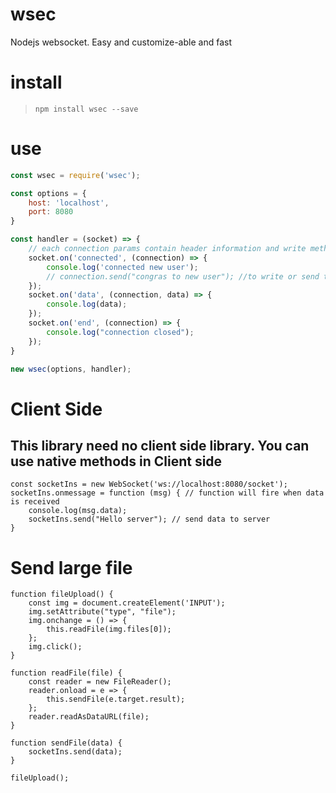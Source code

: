 # wsec
Nodejs websocket. Easy and customize-able and fast


# install

> `npm install wsec --save`

# use

```js
const wsec = require('wsec');

const options = {
    host: 'localhost',
    port: 8080
}

const handler = (socket) => {
    // each connection params contain header information and write methods
    socket.on('connected', (connection) => {
        console.log('connected new user');
        // connection.send("congras to new user"); //to write or send text to connected user
    });
    socket.on('data', (connection, data) => {
        console.log(data);
    });
    socket.on('end', (connection) => {
        console.log("connection closed");
    });
}

new wsec(options, handler);
```

# Client Side
## This library need no client side library. You can use native methods in Client side

```JS
const socketIns = new WebSocket('ws://localhost:8080/socket');
socketIns.onmessage = function (msg) { // function will fire when data is received
    console.log(msg.data);
    socketIns.send("Hello server"); // send data to server
}
```
# Send large file
```JS
function fileUpload() {
    const img = document.createElement('INPUT');
    img.setAttribute("type", "file"); 
    img.onchange = () => {
        this.readFile(img.files[0]);
    };
    img.click();
}

function readFile(file) {
    const reader = new FileReader();
    reader.onload = e => {
        this.sendFile(e.target.result);
    };
    reader.readAsDataURL(file);
}

function sendFile(data) {
    socketIns.send(data);
}

fileUpload();
```